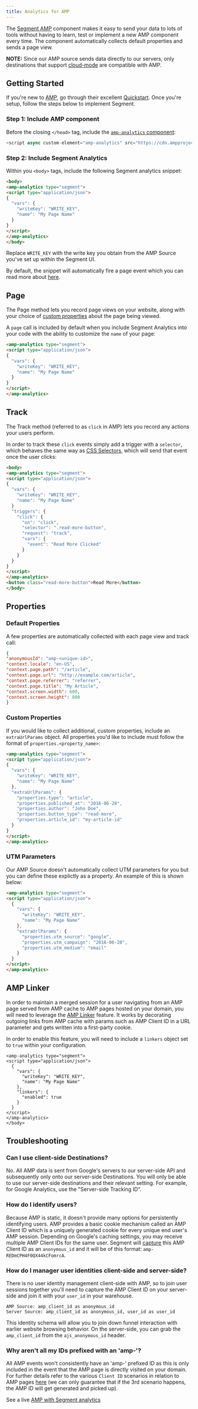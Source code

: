 ```yaml
---
title: Analytics for AMP
---
```


The [Segment AMP](https://www.ampproject.org/docs/reference/components/amp-analytics#segment) component makes it easy to send your data to lots of tools without having to learn, test or implement a new AMP component every time.
The component automatically collects default properties and sends a page view.

**NOTE:** Since our AMP source sends data directly to our servers, only destinations that support [cloud-mode](/docs/connections/destinations/#connection-modes) are compatible with AMP.


## Getting Started

If you're new to [AMP](https://www.ampproject.org), go through their excellent [Quickstart](https://www.ampproject.org/docs/get_started/create_page.html). Once you're setup, follow the steps below to implement Segment.

### Step 1: Include AMP component
Before the closing `</head>` tag, include the [`amp-analytics` component](https://www.ampproject.org/docs/reference/components/amp-analytics):

  ```js
 <script async custom-element="amp-analytics" src="https://cdn.ampproject.org/v0/amp-analytics-0.1.js"></script>
  ```

### Step 2: Include Segment Analytics
Within you `<body>` tags, include the following Segment analytics snippet:

  ```html
<body>
<amp-analytics type="segment">
<script type="application/json">
  {
    "vars": {
      "writeKey": "WRITE_KEY",
      "name": "My Page Name"
    }
  }
</script>
</amp-analytics>
</body>
  ```
Replace `WRITE_KEY` with the write key you obtain from the AMP Source you've set up within the Segment UI.

By default, the snippet will automatically fire a page event which you can read more about [here](https://segment.com/docs/connections/sources/catalog/libraries/mobile/amp/#page).


## Page

The Page method lets you record page views on your website, along with your choice of [custom properties](https://segment.com/docs/connections/sources/catalog/libraries/mobile/amp/#getting-started) about the page being viewed.

A `page` call is included by default when you include Segment Analytics into your code with the ability to customize the `name` of your page:

  ```html
<amp-analytics type="segment">
<script type="application/json">
  {
    "vars": {
      "writeKey": "WRITE_KEY",
      "name": "My Page Name"
    }
  }
</script>
</amp-analytics>
  ```

## Track

The Track method (referred to as `click` in AMP) lets you record any actions your users perform.

In order to track these `click` events simply add a trigger with a `selector`, which behaves the same way as [CSS Selectors](https://www.w3schools.com/cssref/css_selectors.asp), which will send that event once the user clicks:

  ```html
<body>
<amp-analytics type="segment">
<script type="application/json">
  {
    "vars": {
      "writeKey": "WRITE_KEY",
      "name": "My Page Name"
    }
    "triggers": {
      "click": {
        "on": "click",
        "selector": ".read-more-button",
        "request": "track",
        "vars": {
          "event": "Read More Clicked"
        }
      }
    }
  }
</script>
</amp-analytics>
<button class="read-more-button">Read More</button>
</body>
  ```

## Properties

### Default Properties

A few properties are automatically collected with each page view and track call:

  ```json
{
  "anonymousId": "amp-<unique-id>",
  "context.locale": "en-US",
  "context.page.path": "/article",
  "context.page.url": "http://example.com/article",
  "context.page.referrer": "referrer",
  "context.page.title": "My Article",
  "context.screen.width": 600,
  "context.screen.height": 800
}
  ```

### Custom Properties

If you would like to collect additional, custom properties, include an `extraUrlParams` object. All properties you'd like to include must follow the format of `properties.<property_name>`:

  ```html
<amp-analytics type="segment">
<script type="application/json">
  {
    "vars": {
      "writeKey": "WRITE_KEY",
      "name": "My Page Name"
    },
    "extraUrlParams": {
      "properties.type": "article",
      "properties.published_at": "2016-06-28",
      "properties.author": "John Doe",
      "properties.button_type": "read-more",
      "properties.article_id": "my-article-id"
    }
  }
</script>
</amp-analytics>
  ```

### UTM Parameters

Our AMP Source doesn't automatically collect UTM parameters for you but you can define these explictly as a property. An example of this is shown below:

```html
<amp-analytics type="segment">
<script type="application/json">
  {
    "vars": {
      "writeKey": "WRITE_KEY",
      "name": "My Page Name"
    },
    "extraUrlParams": {
      "properties.utm_source": "google",
      "properties.utm_campaign": "2016-06-28",
      "properties.utm_medium": "email"
    }
  }
</script>
</amp-analytics>
```

## AMP Linker

In order to maintain a merged session for a user navigating from an AMP page served from AMP cache to AMP pages hosted on your domain, you will need to leverage the [AMP Linker](https://amp.dev/documentation/examples/advertising-analytics/joining_analytics_sessions/) feature. It works by decorating outgoing links from AMP cache with params such as AMP Client ID in a URL parameter and gets written into a first-party cookie.

In order to enable this feature, you will need to include a `linkers` object set to `true` within your configuration.

```
<amp-analytics type="segment">
<script type="application/json">
  {
    "vars": {
      "writeKey": "WRITE_KEY",
      "name": "My Page Name"
    },
    "linkers": {
      "enabled": true
    }
  }
</script>
</amp-analytics>
</body>
```


## Troubleshooting

### Can I use client-side Destinations?
No. All AMP data is sent from Google's servers to our server-side API and subsequently only onto our server-side Destinations. You will only be able to use our server-side destinations and their relevant setting. For example, for Google Analytics, use the "Server-side Tracking ID".

### How do I identify users?
Because AMP is static, it doesn't provide many options for persistently identifying users. AMP provides a basic cookie mechanism called an AMP Client ID which is a uniquely generated cookie for every unique end user's AMP session. Depending on Google's caching settings, you may receive multiple AMP Client IDs for the same user. Segment will [capture](https://github.com/ampproject/amphtml/blob/b8abe2137f1a50ca6173a258fced64e41a46c763/extensions/amp-analytics/0.1/vendors.js#L1629-L1659) this AMP Client ID as an `anonymous_id` and it will be of this format: `amp-REDmCPH4F0QX44kCFomrcA`.

### How do I manager user identities client-side and server-side?
There is no user identity management client-side with AMP, so to join user sessions together you'll need to capture the AMP Client ID on your server-side and join it with your `user_id` in your warehouse.

```
AMP Source: amp_client_id as anonymous_id
Server Source: amp_client_id as anonymous_id, user_id as user_id
```

This identity schema will allow you to join down funnel interaction with earlier website browsing behavior. On the server-side, you can grab the `amp_client_id` from the `ajs_anonymous_id` header.


### Why aren't all my IDs prefixed with an 'amp-'?

All AMP events won't consistently have an 'amp-' prefixed ID as this is only included in the event that the AMP page is directly visited on your domain.
For further details refer to the various `Client ID` scenarios in relation to AMP pages [here]( https://developers.google.com/analytics/devguides/collection/amp-analytics/client-id) (we can only guarantee that if the 3rd scenario happens, the AMP ID will get generated and picked up).


See a live <a href="https://segment-amp.firebaseapp.com">AMP with Segment analytics</a>
<link rel="amphtml" href="https://segment-amp.firebaseapp.com">
